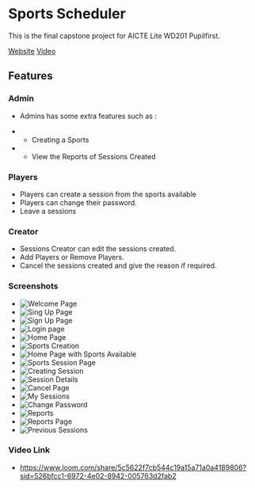 # Sports Scheduler

This is the final capstone project for AICTE Lite WD201 Pupilfirst.

[Website](https://sports-scheduler-rishith.onrender.com)
[Video](https://www.loom.com/share/5c5622f7cb544c19a15a71a0a4189806?sid=526bfcc1-6972-4e02-8942-005763d2fab2)

## Features

### Admin

- Admins has some extra features such as :

- - Creating a Sports
- - View the Reports of Sessions Created

### Players

- Players can create a session from the sports available
- Players can change their password.
- Leave a sessions

### Creator

- Sessions Creator can edit the sessions created.
- Add Players or Remove Players.
- Cancel the sessions created and give the reason if required.

### Screenshots

- ![Welcome  Page](image.png)
- ![Sing Up Page](<Screenshot 2023-06-15 061556.png>)
- ![Sign Up Page](<Screenshot 2023-06-15 061556-1.png>)
- ![Login page](<Screenshot 2023-06-15 061620.png>)
- ![Home Page](<Screenshot 2023-06-15 061633.png>)
- ![Sports Creation](<Screenshot 2023-06-15 061651.png>)
- ![Home Page with Sports Available](<Screenshot 2023-06-15 061714.png>)
- ![Sports Session Page](<Screenshot 2023-06-15 061741.png>)
- ![Creating Session](<Screenshot 2023-06-15 061809.png>)
- ![Session Details](<Screenshot 2023-06-15 061844.png>)
- ![Cancel Page](<Screenshot 2023-06-15 061903.png>)
- ![My Sessions](<Screenshot 2023-06-15 062202.png>)
- ![Change Password](<Screenshot 2023-06-15 062220.png>)
- ![Reports](<Screenshot 2023-06-15 062319.png>)
- ![Reports Page](<Screenshot 2023-06-15 062543.png>)
- ![Previous Sessions](<Screenshot 2023-06-15 062652.png>)

### Video Link

- https://www.loom.com/share/5c5622f7cb544c19a15a71a0a4189806?sid=526bfcc1-6972-4e02-8942-005763d2fab2